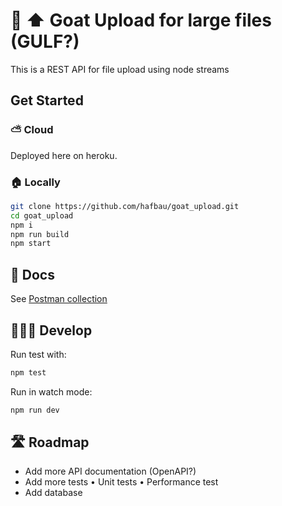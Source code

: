 # 🐐 ⬆ Goat Upload for large files (GULF?)
This is a REST API for file upload using node streams

## Get Started

### ⛅️ Cloud
Deployed here on heroku.

### 🏠 Locally

```sh
git clone https://github.com/hafbau/goat_upload.git
cd goat_upload
npm i
npm run build
npm start
```

## 📑 Docs
See [Postman collection](./goatUpload.postman_collection.json)


## 👩🏿‍🔧 Develop

Run test with:

```sh
npm test
```

Run in watch mode:

```sh
npm run dev
```

## 🛣 Roadmap

- Add more API documentation (OpenAPI?)
- Add more tests
  • Unit tests
  • Performance test
- Add database
